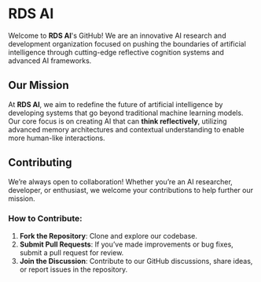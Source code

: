 # RDS AI 

Welcome to **RDS AI**'s GitHub! We are an innovative AI research and development organization focused on pushing the boundaries of artificial intelligence through cutting-edge reflective cognition systems and advanced AI frameworks.

## Our Mission 

At **RDS AI**, we aim to redefine the future of artificial intelligence by developing systems that go beyond traditional machine learning models. Our core focus is on creating AI that can **think reflectively**, utilizing advanced memory architectures and contextual understanding to enable more human-like interactions.

## Contributing

We’re always open to collaboration! Whether you’re an AI researcher, developer, or enthusiast, we welcome your contributions to help further our mission.

### How to Contribute:
1. **Fork the Repository**: Clone and explore our codebase.
2. **Submit Pull Requests**: If you’ve made improvements or bug fixes, submit a pull request for review.
3. **Join the Discussion**: Contribute to our GitHub discussions, share ideas, or report issues in the repository.
